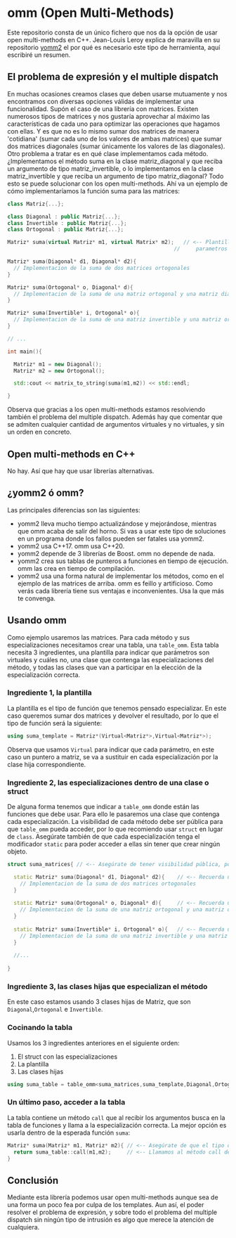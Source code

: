 # omm (Open Multi-Methods)
Este repositorio consta de un único fichero que nos da la opción de usar open multi-methods en C++. Jean-Louis Leroy explica de maravilla en su repositorio [yomm2](https://github.com/jll63/yomm2) el por qué es necesario este tipo de herramienta, aquí escribiré un resumen.

## El problema de expresión y el multiple dispatch
En muchas ocasiones creamos clases que deben usarse mutuamente y nos encontramos con diversas opciones válidas de implementar una funcionalidad. Supón el caso de una librería con matrices. Existen numerosos tipos de matrices y nos gustaría aprovechar al máximo las características de cada uno para optimizar las operaciones que hagamos con ellas. Y es que no es lo mismo sumar dos matrices de manera 'cotidiana' (sumar cada uno de los valores de ambas matrices) que sumar dos matrices diagonales (sumar únicamente los valores de las diagonales). Otro problema a tratar es en qué clase implementamos cada método. ¿Implementamos el método suma en la clase matriz_diagonal y que reciba un argumento de tipo matriz_invertible, o lo implementamos en la clase matriz_invertible y que reciba un argumento de tipo matriz_diagonal? Todo esto se puede solucionar con los open multi-methods. Ahí va un ejemplo de cómo implementaríamos la función suma para las matrices:

```C++
class Matriz{...};

class Diagonal : public Matriz{...};
class Invertible : public Matriz{...};
class Ortogonal : public Matriz{...};

Matriz* suma(virtual Matriz* m1, virtual Matrix* m2);   // <-- Plantilla de la función suma. Usamos virtual para indicar qué 
                                                     //     parametros son los que deseamos especializar

Matriz* suma(Diagonal* d1, Diagonal* d2){
  // Implementacion de la suma de dos matrices ortogonales
}

Matriz* suma(Ortogonal* o, Diagonal* d){
  // Implementacion de la suma de una matriz ortogonal y una matriz diagonal
}

Matriz* suma(Invertible* i, Ortogonal* o){
  // Implementacion de la suma de una matriz invertible y una matriz ortogonal 
}

// ...

int main(){

  Matriz* m1 = new Diagonal();
  Matriz* m2 = new Ortogonal();

  std::cout << matrix_to_string(suma(m1,m2)) << std::endl;

}
```
Observa que gracias a los open multi-methods estamos resolviendo también el problema del multiple dispatch. Además hay que comentar que se admiten cualquier cantidad de argumentos virtuales y no virtuales, y sin un orden en concreto.

## Open multi-methods en C++
No hay. Así que hay que usar librerías alternativas.

## ¿yomm2 ó omm?
Las principales diferencias son las siguientes:
* yomm2 lleva mucho tiempo actualizándose y mejorándose, mientras que omm acaba de salir del horno. Si vas a usar este tipo de soluciones en un programa donde los fallos pueden ser fatales usa yomm2.
* yomm2 usa C++17. omm usa C++20.
* yomm2 depende de 3 librerías de Boost. omm no depende de nada.
* yomm2 crea sus tablas de punteros a funciones en tiempo de ejecución. omm las crea en tiempo de compilación.
* yomm2 usa una forma natural de implementar los métodos, como en el ejemplo de las matrices de arriba. omm es feillo y artificioso.
Como verás cada librería tiene sus ventajas e inconvenientes. Usa la que más te convenga.

## Usando omm
Como ejemplo usaremos las matrices. Para cada método y sus especializaciones necesitamos crear una tabla, una `table_omm`. Esta tabla necesita 3 ingredientes, una plantilla para indicar que parámetros son virtuales y cuáles no, una clase que contenga las especializaciones del método, y todas las clases que van a participar en la elección de la especialización correcta.

### Ingrediente 1, la plantilla
La plantilla es el tipo de función que tenemos pensado especializar. En este caso queremos sumar dos matrices y devolver el resultado, por lo que el tipo de función será la siguiente:
```C++
using suma_template = Matriz*(Virtual<Matriz*>,Virtual<Matriz*>);
```
Observa que usamos `Virtual` para indicar que cada parámetro, en este caso un puntero a matriz, se va a sustituir en cada especialización por la clase hija correspondiente.

### Ingrediente 2, las especializaciones dentro de una clase o struct
De alguna forma tenemos que indicar a `table_omm` donde están las funciones que debe usar. Para ello le pasaremos una clase que contenga cada especialización. La visibilidad de cada método debe ser pública para que `table_omm` pueda acceder, por lo que recomiendo usar `struct` en lugar de `class`. Asegúrate también de que cada especialización tenga el modificador `static` para poder acceder a ellas sin tener que crear ningún objeto.
```C++
struct suma_matrices{ // <-- Asegúrate de tener visibilidad pública, por eso recomiendo usar struct

  static Matriz* suma(Diagonal* d1, Diagonal* d2){    // <-- Recuerda usar static en cada especialización
    // Implementacion de la suma de dos matrices ortogonales
  }
  
  static Matriz* suma(Ortogonal* o, Diagonal* d){     // <-- Recuerda usar static en cada especialización
    // Implementacion de la suma de una matriz ortogonal y una matriz diagonal
  }
  
  static Matriz* suma(Invertible* i, Ortogonal* o){   // <-- Recuerda usar static en cada especialización
    // Implementacion de la suma de una matriz invertible y una matriz ortogonal 
  }
  
  //...
  
}
```

### Ingrediente 3, las clases hijas que especializan el método
En este caso estamos usando 3 clases hijas de Matriz, que son `Diagonal`,`Ortogonal` e `Invertible`. 

### Cocinando la tabla
Usamos los 3 ingredientes anteriores en el siguiente orden:
1. El struct con las especializaciones
2. La plantilla
3. Las clases hijas
```C++
using suma_table = table_omm<suma_matrices,suma_template,Diagonal,Ortogonal,Invertible>;
```

### Un último paso, acceder a la tabla
La tabla contiene un método `call` que al recibir los argumentos busca en la tabla de funciones y llama a la especialización correcta. La mejor opción es usarla dentro de la esperada función `suma`:
```C++
Matriz* suma(Matriz* m1, Matriz* m2){ // <-- Asegúrate de que el tipo de retorno y el tipo de los argumentos sea igual a la plantilla
  return suma_table::call(m1,m2);     // <-- Llamamos al método call de table_omm pasándole todos los argumentos
}
```

## Conclusión
Mediante esta librería podemos usar open multi-methods aunque sea de una forma un poco fea por culpa de los templates. Aun así, el poder resolver el problema de expresión, y sobre todo el problema del multiple dispatch sin ningún tipo de intrusión es algo que merece la atención de cualquiera. 



